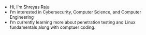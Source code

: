 - Hi, I’m Shreyas Raju
- I’m interested in Cybersecurity, Computer Science, and Computer Engineering
- I’m currently learning more about penetration testing and Linux fundamentals along with comptuer coding.

<!---
Shreyas-Raju2026/Shreyas-Raju2026 is a ✨ special ✨ repository because its `README.md` (this file) appears on your GitHub profile.
You can click the Preview link to take a look at your changes.
--->

